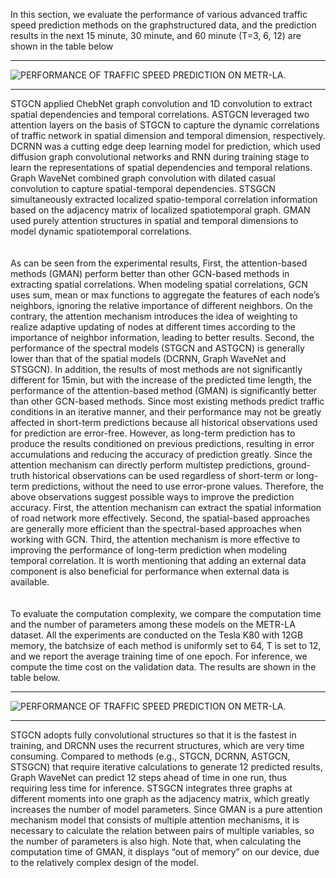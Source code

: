 In this section, we evaluate the performance of various advanced traffic speed prediction methods on the graphstructured data, and the prediction results in the next 15 minute, 30 minute, and 60 minute (T=3, 6, 12) are shown in the table below
****
![PERFORMANCE OF TRAFFIC SPEED PREDICTION ON METR-LA.](https://github.com/xueyan-dut/Deep-Learning-on-Traffic-Prediction/blob/main/Experiment/Results/prediction-results.jpg)
****
STGCN applied ChebNet graph convolution and 1D convolution to extract spatial dependencies and temporal correlations. ASTGCN leveraged two attention layers on the basis of
STGCN to capture the dynamic correlations of traffic network
in spatial dimension and temporal dimension, respectively.
DCRNN was a cutting edge deep learning model for prediction, which used diffusion graph convolutional networks
and RNN during training stage to learn the representations of
spatial dependencies and temporal relations. Graph WaveNet
combined graph convolution with dilated casual convolution
to capture spatial-temporal dependencies. STSGCN simultaneously extracted localized spatio-temporal correlation information based on the adjacency matrix of localized spatiotemporal graph. GMAN used purely attention structures in
spatial and temporal dimensions to model dynamic spatiotemporal correlations.
<br><br><br>
As can be seen from the experimental results,
First, the attention-based methods (GMAN) perform better
than other GCN-based methods in extracting spatial correlations. When modeling spatial correlations, GCN uses sum,
mean or max functions to aggregate the features of each
node’s neighbors, ignoring the relative importance of different neighbors. On the contrary, the attention mechanism
introduces the idea of weighting to realize adaptive updating
of nodes at different times according to the importance of
neighbor information, leading to better results. Second, the
performance of the spectral models (STGCN and ASTGCN)
is generally lower than that of the spatial models (DCRNN,
Graph WaveNet and STSGCN). In addition, the results of
most methods are not significantly different for 15min, but
with the increase of the predicted time length, the performance
of the attention-based method (GMAN) is significantly better
than other GCN-based methods. Since most existing methods
predict traffic conditions in an iterative manner, and their
performance may not be greatly affected in short-term predictions because all historical observations used for prediction are
error-free. However, as long-term prediction has to produce the
results conditioned on previous predictions, resulting in error
accumulations and reducing the accuracy of prediction greatly.
Since the attention mechanism can directly perform multistep predictions, ground-truth historical observations can be
used regardless of short-term or long-term predictions, without
the need to use error-prone values. Therefore, the above
observations suggest possible ways to improve the prediction
accuracy. First, the attention mechanism can extract the spatial
information of road network more effectively. Second, the spatial-based approaches are generally more efficient than the
spectral-based approaches when working with GCN. Third,
the attention mechanism is more effective to improving the
performance of long-term prediction when modeling temporal
correlation. It is worth mentioning that adding an external data component is also beneficial for performance when external
data is available.
<br><br><br>
To evaluate the computation complexity, we compare the
computation time and the number of parameters among these
models on the METR-LA dataset. All the experiments are
conducted on the Tesla K80 with 12GB memory, the batchsize
of each method is uniformly set to 64, T is set to 12, and we
report the average training time of one epoch. For inference,
we compute the time cost on the validation data. The results
are shown in the table below.
****
![PERFORMANCE OF TRAFFIC SPEED PREDICTION ON METR-LA.](https://github.com/xueyan-dut/Deep-Learning-on-Traffic-Prediction/blob/main/Experiment/Results/prediction-results.jpg)
****
STGCN adopts fully convolutional
structures so that it is the fastest in training, and DRCNN
uses the recurrent structures, which are very time consuming.
Compared to methods (e.g., STGCN, DCRNN, ASTGCN,
STSGCN) that require iterative calculations to generate 12
predicted results, Graph WaveNet can predict 12 steps ahead
of time in one run, thus requiring less time for inference.
STSGCN integrates three graphs at different moments into
one graph as the adjacency matrix, which greatly increases
the number of model parameters. Since GMAN is a pure
attention mechanism model that consists of multiple attention
mechanisms, it is necessary to calculate the relation between
pairs of multiple variables, so the number of parameters is
also high. Note that, when calculating the computation time
of GMAN, it displays “out of memory” on our device, due to
the relatively complex design of the model.
